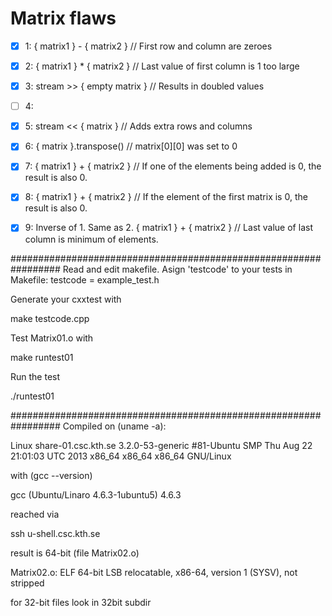 Matrix flaws
============

* [x] 1: { matrix1 } - { matrix2 } // First row and column are zeroes
* [x] 2: { matrix1 } * { matrix2 } // Last value of first column is 1 too large
* [x] 3: stream >> { empty matrix } // Results in doubled values
* [ ] 4:
* [x] 5: stream << { matrix } // Adds extra rows and columns
* [x] 6: { matrix }.transpose() // matrix[0][0] was set to 0
* [x] 7: { matrix1 } + { matrix2 } // If one of the elements being added is 0, the result is also 0.
* [x] 8: { matrix1 } + { matrix2 } // If the element of the first matrix is 0, the result is also 0.
* [x] 9: Inverse of 1. Same as 2. { matrix1 } + { matrix2 } // Last value of last column is minimum of elements.


#################################################################
Read and edit makefile. Asign 'testcode' to your tests
in Makefile:
    testcode    = example_test.h

Generate your cxxtest with

 make testcode.cpp

Test Matrix01.o with

 make runtest01

Run the test

 ./runtest01

#################################################################
Compiled on (uname -a):

 Linux share-01.csc.kth.se 3.2.0-53-generic #81-Ubuntu SMP Thu Aug 22 21:01:03 UTC 2013 x86_64 x86_64 x86_64 GNU/Linux

with (gcc --version)

 gcc (Ubuntu/Linaro 4.6.3-1ubuntu5) 4.6.3

reached via

 ssh u-shell.csc.kth.se

result is 64-bit (file Matrix02.o)

 Matrix02.o: ELF 64-bit LSB relocatable, x86-64, version 1 (SYSV), not stripped

for 32-bit files look in 32bit subdir


